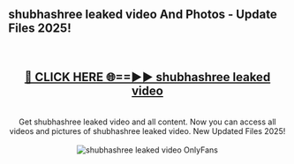 <h2>shubhashree leaked video And Photos - Update Files 2025!</h2>
<br>
<div align="center">
<h2><a href="https://betterlinks.top/A2PfLJ" rel="nofollow">🔴 CLICK HERE 🌐==►► shubhashree leaked video</a></h2>
<br>
Get shubhashree leaked video and all content. Now you can access all videos and pictures of shubhashree leaked video. New Updated Files 2025!
<br>
<br>
<a href="https://betterlinks.top/A2PfLJ" rel="nofollow" data-target="animated-image.originalLink"><img src="https://i.imgur.com/dJHk4Zq.gif" alt="shubhashree leaked video OnlyFans" style="max-width: 100%; display: inline-block;" data-target="animated-image.originalImage"></a>
</div>
<br>